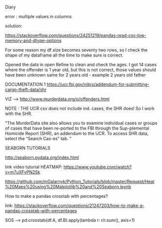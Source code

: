 Diary 


error : multiple values in columns 

solution:

https://stackoverflow.com/questions/24251219/pandas-read-csv-low-memory-and-dtype-options

For some reason my df size becomes seventy two rows, so I check the shape of my dataframe all the time to make sure is correct.

Opened the data in open Refine to clean and check the ages. 
I got 14 cases where the offender is 1 year old, but this is not correct, those values should have been unknown
same for 2 years old - example 2 years old father 

DOCUMENTATION 1
https://ucr.fbi.gov/nibrs/addendum-for-submitting-cargo-theft-data/shr

ViZ --> http://www.murderdata.org/p/offenders.html


NOTE : THE UCR csv does not include ind. cases, the SHR does! So I work with the SHR. 

"The MurderData site also allows you to examine individual cases or groups of cases that have been re-ported to the FBI through the Sup-plemental Homicide Report (SHR), an addendum to the UCR. To access SHR data, select the “Search Cas-es” tab. "


SEABORN TUTORIALS

http://seaborn.pydata.org/index.html

link video tutorial HEATMAP: https://www.youtube.com/watch?v=m7uXFyPN2Sk

https://github.com/mGalarnyk/Python_Tutorials/blob/master/Request/Heat%20Maps%20using%20Matplotlib%20and%20Seaborn.ipynb

How to make a pandas crosstab with percentages?

link: https://stackoverflow.com/questions/21247203/how-to-make-a-pandas-crosstab-with-percentages

SOS -->   pd.crosstab(df.A, df.B).apply(lambda r: r/r.sum(), axis=1)


